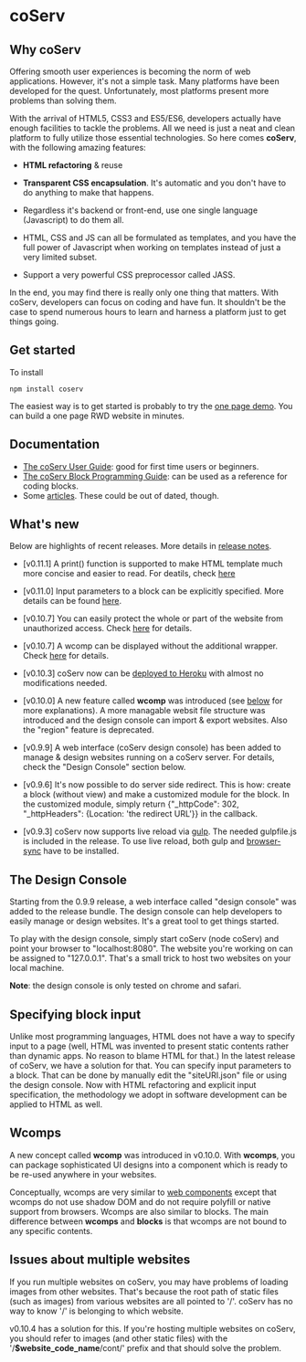 # coServ

## Why coServ
Offering smooth user experiences is becoming the norm of web applications. However, it's not a simple task. Many platforms have been developed for the quest. Unfortunately, most platforms present more problems than solving them.

With the arrival of HTML5, CSS3 and ES5/ES6, developers actually have enough facilities to tackle the problems. All we need is just a neat and clean platform to fully utilize those essential technologies. So here comes **coServ**, with the following amazing features:

+ **HTML refactoring** &amp; reuse

+ **Transparent CSS encapsulation**. It's automatic and you don't have to do anything to make that happens.

+ Regardless it's backend or front-end, use one single language (Javascript) to do them all.

+ HTML, CSS and JS can all be formulated as templates, and you have the full power of Javascript when working on templates instead of just a very limited subset.

+ Support a very powerful CSS preprocessor called JASS.

In the end, you may find there is really only one thing that matters. With coServ, developers can focus on coding and have fun. It shouldn't be the case to spend numerous hours to learn and harness a platform just to get things going.


## Get started
To install

	npm install coserv

The easiest way is to get started is probably to try the [one page demo](https://github.com/benlue/cows-onePage). You can build a one page RWD website in minutes.

## Documentation

+ [The coServ User Guide](https://benlue.gitbooks.io/coserv-user-guide/content/): good for first time users or beginners.
+ [The coServ Block Programming Guide](https://benlue.gitbooks.io/the-coserv-programming-guide/content/): can be used as a reference for coding blocks.
+ Some [articles](http://www.coservjs.org/coserv/doc). These could be out of dated, though.


## What's new
Below are highlights of recent releases. More details in [release notes](https://github.com/coimotion/coServ/blob/master/ReleaseNote.md).

+ [v0.11.1] A print() function is supported to make HTML template much more concise and easier to read. For deatils, check [here](https://benlue.gitbooks.io/the-coserv-programming-guide/content/chap1/chapter1.html#print)

+ [v0.11.0] Input parameters to a block can be explicitly specified. More details can be found [here](#blkInput).

+ [v0.10.7] You can easily protect the whole or part of the website from unauthorized access. Check [here](https://benlue.gitbooks.io/coserv-user-guide/content/scenario#accProt) for details.

+ [v0.10.7] A wcomp can be displayed without the additional wrapper. Check [here](https://benlue.gitbooks.io/coserv-user-guide/content/chap5/chapter5.html#dspNoWrapper) for details.

+ [v0.10.3] coServ now can be [deployed to Heroku](https://benlue.gitbooks.io/coserv-user-guide/content/chap6/chapter6.html) with almost no modifications needed.

+ [v0.10.0] A new feature called **wcomp** was introduced (see [below](#wcomp) for more explanations). A more managable websit file structure was introduced and the design console can import &amp; export websites. Also the "region" feature is deprecated.

+ [v0.9.9] A web interface (coServ design console) has been added to manage & design websites running on a coServ server. For details, check the "Design Console" section below.

+ [v0.9.6] It's now possible to do server side redirect. This is how: create a block (without view) and make a customized module for the block. In the customized module, simply return {"_httpCode": 302, "_httpHeaders": {Location: 'the redirect URL'}} in the callback.

+ [v0.9.3] coServ now supports live reload via [gulp](http://gulpjs.com). The needed gulpfile.js is included in the release. To use live reload, both gulp and [browser-sync](http://www.browsersync.io) have to be installed.


## The Design Console
Starting from the 0.9.9 release, a web interface called "design console" was added to the release bundle. The design console can help developers to easily manage or design websites. It's a great tool to get things started.

To play with the design console, simply start coServ (node coServ) and point your browser to "localhost:8080". The website you're working on can be assigned to "127.0.0.1". That's a small trick to host two websites on your local machine.

**Note**: the design console is only tested on chrome and safari.

<a name="blkInput"></a>
## Specifying block input
Unlike most programming languages, HTML does not have a way to specify input to a page (well, HTML was invented to present static contents rather than dynamic apps. No reason to blame HTML for that.) In the latest release of coServ, we have a solution for that. You can specify input parameters to a block. That can be done by manually edit the "siteURI.json" file or using the design console. Now with HTML refactoring and explicit input specification, the methodology we adopt in software development can be applied to HTML as well.

<a name="wcomp"></a>
## Wcomps
A new concept called **wcomp** was introduced in v0.10.0. With **wcomps**, you can package sophisticated UI designs into a component which is ready to be re-used anywhere in your websites.

Conceptually, wcomps are very similar to [web components](http://webcomponents.org/) except that wcomps do not use shadow DOM and do not require polyfill or native support from browsers. Wcomps are also similar to blocks. The main difference between **wcomps** and **blocks** is that wcomps are not bound to any specific contents.


## Issues about multiple websites
If you run multiple websites on coServ, you may have problems of loading images from other websites. That's because the root path of static files (such as images) from various websites are all pointed to '/'. coServ has no way to know '/' is belonging to which website.

v0.10.4 has a solution for this. If you're hosting multiple websites on coServ, you should refer to images (and other static files) with the '/**$website_code_name**/cont/' prefix and that should solve the problem.

